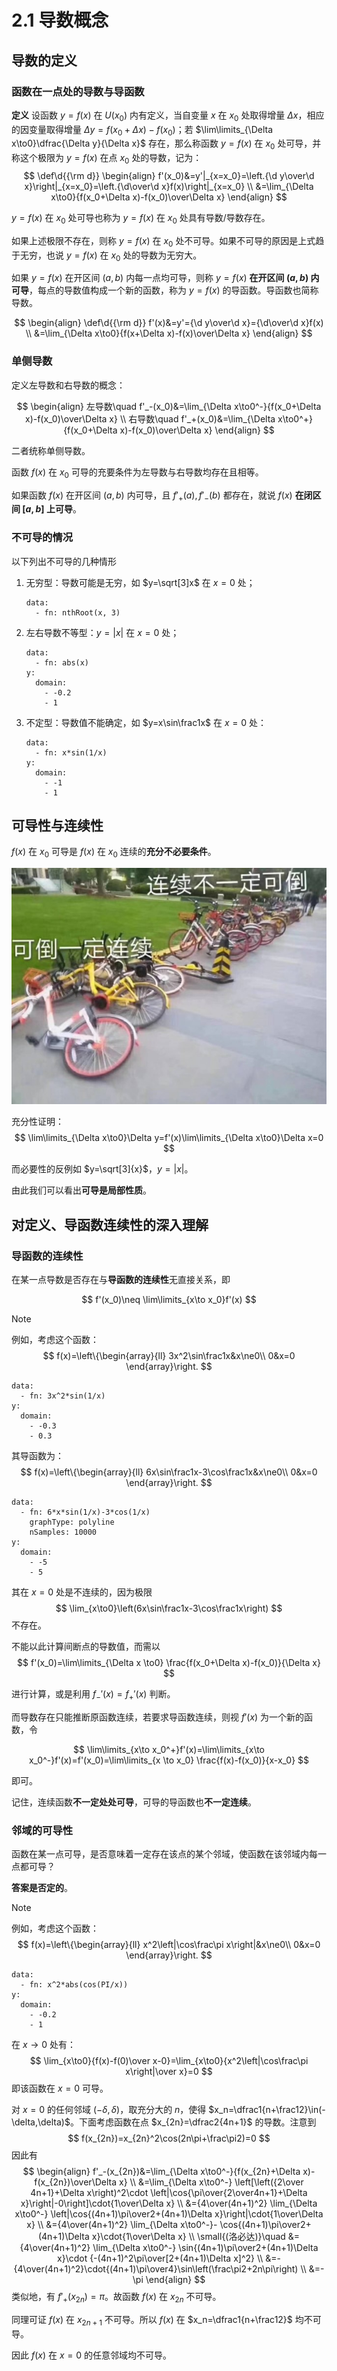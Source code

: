 # 2.1 导数概念

## 导数的定义

### 函数在一点处的导数与导函数

**定义** 设函数 $y=f(x)$ 在 $U(x_0)$ 内有定义，当自变量 $x$ 在 $x_0$ 处取得增量 $\Delta x$，相应的因变量取得增量 $\Delta y=f(x_0+\Delta x)-f(x_0)$；若 $\lim\limits_{\Delta x\to0}\dfrac{\Delta y}{\Delta x}$ 存在，那么称函数 $y=f(x)$ 在 $x_0$ 处可导，并称这个极限为 $y=f(x)$ 在点 $x_0$ 处的导数，记为：
$$
\def\d{{\rm d}}
\begin{align}
f'(x_0)&=y'|_{x=x_0}=\left.{\d y\over\d x}\right|_{x=x_0}=\left.{\d\over\d x}f(x)\right|_{x=x_0} \\
&=\lim_{\Delta x\to0}{f(x_0+\Delta x)-f(x_0)\over\Delta x}
\end{align}
$$

$y=f(x)$ 在 $x_0$ 处可导也称为 $y=f(x)$ 在 $x_0$ 处具有导数/导数存在。

如果上述极限不存在，则称 $y=f(x)$ 在 $x_0$ 处不可导。如果不可导的原因是上式趋于无穷，也说 $y=f(x)$ 在 $x_0$ 处的导数为无穷大。

如果 $y=f(x)$ 在开区间 $(a,b)$ 内每一点均可导，则称 $y=f(x)$ **在开区间 $(a,b)$ 内可导**，每点的导数值构成一个新的函数，称为 $y=f(x)$ 的导函数。导函数也简称导数。

$$
\begin{align}
\def\d{{\rm d}}
f'(x)&=y'={\d y\over\d x}={\d\over\d x}f(x) \\
&=\lim_{\Delta x\to0}{f(x+\Delta x)-f(x)\over\Delta x}
\end{align}
$$

### 单侧导数

定义左导数和右导数的概念：

$$
\begin{align}
左导数\quad f'_-(x_0)&=\lim_{\Delta x\to0^-}{f(x_0+\Delta x)-f(x_0)\over\Delta x} \\
右导数\quad f'_+(x_0)&=\lim_{\Delta x\to0^+}{f(x_0+\Delta x)-f(x_0)\over\Delta x}
\end{align}
$$

二者统称单侧导数。

函数 $f(x)$ 在 $x_0$ 可导的充要条件为左导数与右导数均存在且相等。

如果函数 $f(x)$ 在开区间 $(a,b)$ 内可导，且 $f'_+(a),f'_-(b)$ 都存在，就说 $f(x)$ **在闭区间 $[a,b]$ 上可导**。

### 不可导的情况

以下列出不可导的几种情形

1. 无穷型：导数可能是无穷，如 $y=\sqrt[3]x$ 在 $x=0$ 处；

   ```graph
   data:
     - fn: nthRoot(x, 3)
   ```

2. 左右导数不等型：$y=|x|$ 在 $x=0$ 处；

   ```graph
   data:
     - fn: abs(x)
   y:
     domain:
       - -0.2
       - 1
   ```


3. 不定型：导数值不能确定，如 $y=x\sin\frac1x$ 在 $x=0$ 处：

   ```graph
   data:
     - fn: x*sin(1/x)
   y:
     domain:
       - -1
       - 1
   ```

## 可导性与连续性

$f(x)$ 在 $x_0$ 可导是 $f(x)$ 在 $x_0$ 连续的**充分不必要条件**。

![](./images/differentiability-continuity.jpg)

充分性证明：
$$
\lim\limits_{\Delta x\to0}\Delta y=f'(x)\lim\limits_{\Delta x\to0}\Delta x=0
$$

而必要性的反例如 $y=\sqrt[3]{x}$，$y=|x|$。

由此我们可以看出**可导是局部性质**。

## 对定义、导函数连续性的深入理解

### 导函数的连续性

在某一点导数是否存在与**导函数的连续性**无直接关系，即

$$
f'(x_0)\neq \lim\limits_{x\to x_0}f'(x)
$$

> [!note]
>
> 例如，考虑这个函数：
> $$
> f(x)=\left\{\begin{array}{ll}
> 3x^2\sin\frac1x&x\ne0\\
> 0&x=0
> \end{array}\right.
> $$
>
> ```graph
> data:
>   - fn: 3x^2*sin(1/x)
> y:
>   domain:
>     - -0.3
>     - 0.3
> ```
>
> 其导函数为：
> $$
> f(x)=\left\{\begin{array}{ll}
> 6x\sin\frac1x-3\cos\frac1x&x\ne0\\
> 0&x=0
> \end{array}\right.
> $$
>
> ```graph
> data:
>   - fn: 6*x*sin(1/x)-3*cos(1/x)
>     graphType: polyline
>     nSamples: 10000
> y:
>   domain:
>     - -5
>     - 5
> ```
>
> 其在 $x=0$ 处是不连续的，因为极限
> $$
> \lim_{x\to0}\left(6x\sin\frac1x-3\cos\frac1x\right)
> $$
> 不存在。

不能以此计算间断点的导数值，而需以
$$
f'(x_0)=\lim\limits_{\Delta x \to0} \frac{f(x_0+\Delta x)-f(x_0)}{\Delta x}
$$

进行计算，或是利用 $f_-'(x)=f_+'(x)$ 判断。

而导数存在只能推断原函数连续，若要求导函数连续，则视 $f'(x)$ 为一个新的函数，令

$$
\lim\limits_{x\to x_0^+}f'(x)=\lim\limits_{x\to x_0^-}f'(x)=f'(x_0)=\lim\limits_{x \to x_0} \frac{f(x)-f(x_0)}{x-x_0}
$$

即可。

记住，连续函数**不一定处处可导**，可导的导函数也**不一定连续**。

### 邻域的可导性

函数在某一点可导，是否意味着一定存在该点的某个邻域，使函数在该邻域内每一点都可导？

**答案是否定的**。

> [!note]
>
> 例如，考虑这个函数：
> $$
> f(x)=\left\{\begin{array}{ll}
> x^2\left|\cos\frac\pi x\right|&x\ne0\\
> 0&x=0
> \end{array}\right.
> $$
>
> ```graph
> data:
>   - fn: x^2*abs(cos(PI/x))
> y:
>   domain:
>     - -0.2
>     - 1
> ```
>
> 在 $x\to0$ 处有：
> $$
> \lim_{x\to0}{f(x)-f(0)\over x-0}=\lim_{x\to0}{x^2\left|\cos\frac\pi x\right|\over x}=0
> $$
> 即该函数在 $x=0$ 可导。
>
> 对 $x=0$ 的任何邻域 $(-\delta,\delta)$，取充分大的 $n$，使得 $x_n=\dfrac1{n+\frac12}\in(-\delta,\delta)$。下面考虑函数在点 $x_{2n}=\dfrac2{4n+1}$ 的导数。注意到
> $$
> f(x_{2n})=x_{2n}^2\cos(2n\pi+\frac\pi2)=0
> $$
> 因此有
> $$
> \begin{align}
> f'_-(x_{2n})&=\lim_{\Delta x\to0^-}{f(x_{2n}+\Delta x)-f(x_{2n})\over\Delta x} \\
> &=\lim_{\Delta x\to0^-}
>    \left[\left({2\over 4n+1}+\Delta x\right)^2\cdot
>    \left|\cos{\pi\over{2\over4n+1}+\Delta x}\right|-0\right]\cdot{1\over\Delta x} \\
> &={4\over(4n+1)^2}
>    \lim_{\Delta x\to0^-}
>    \left|\cos{(4n+1)\pi\over2+(4n+1)\Delta x}\right|\cdot{1\over\Delta x} \\
> &={4\over(4n+1)^2}
>    \lim_{\Delta x\to0^-}-
>    \cos{(4n+1)\pi\over2+(4n+1)\Delta x}\cdot{1\over\Delta x} \\
> \small{(洛必达)}\quad
> &={4\over(4n+1)^2}
>    \lim_{\Delta x\to0^-}
>    \sin{(4n+1)\pi\over2+(4n+1)\Delta x}\cdot
>    {-(4n+1)^2\pi\over[2+(4n+1)\Delta x]^2} \\
> &=-{4\over(4n+1)^2}\cdot{(4n+1)\pi\over4}\sin\left(\frac\pi2+2n\pi\right) \\
> &=-\pi
> \end{align}
> $$
> 类似地，有 $f'_+(x_{2n})=\pi$。故函数 $f(x)$ 在 $x_{2n}$ 不可导。
>
> 同理可证 $f(x)$ 在 $x_{2n+1}$ 不可导。所以 $f(x)$ 在 $x_n=\dfrac1{n+\frac12}$ 均不可导。
>
> 因此 $f(x)$ 在 $x=0$ 的任意邻域均不可导。

